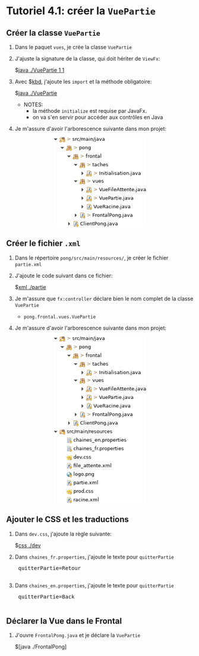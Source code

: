 # Tutoriel 4.1: créer la `VuePartie`

## Créer la classe `VuePartie`

1. Dans le paquet `vues`, je crée la classe `VuePartie`

1. J'ajuste la signature de la classe, qui doit hériter de `ViewFx`:

    $[java ./VuePartie 1 1]()

1. Avec $[kbd](Ctrl+1), j'ajoute les `import` et la méthode obligatoire:

    $[java ./VuePartie]()


    * NOTES: 
        * la méthode `initialize` est requise par JavaFx.  
        * on va s'en servir pour accéder aux contrôles en Java

1. Je m'assure d'avoir l'arborescence suivante dans mon projet:

<center>
<img src="eclipse01.png" />
</center>

## Créer le fichier `.xml`


1. Dans le répertoire `pong/src/main/resources/`, je créer le fichier `partie.xml`


1. J'ajoute le code suivant dans ce fichier:

    $[xml ./partie]()

1. Je m'assure que `fx:controller` déclare bien le nom complet de la classe `VuePartie`
    * `pong.frontal.vues.VuePartie`

1. Je m'assure d'avoir l'arborescence suivante dans mon projet:

<center>
<img src="eclipse02.png" />
</center>

## Ajouter le CSS et les traductions

1. Dans `dev.css`, j'ajoute la règle suivante:

    $[css ./dev]()

1. Dans `chaines_fr.properties`, j'ajoute le texte pour `quitterPartie`

    <pre>
    quitterPartie=Retour
    </pre>

1. Dans `chaines_en.properties`, j'ajoute le texte pour `quitterPartie`

    <pre>
    quitterPartie=Back
    </pre>

## Déclarer la Vue dans le Frontal

1. J'ouvre `FrontalPong.java` et je déclare la `VuePartie`

    $[java ./FrontalPong]
